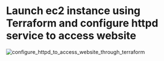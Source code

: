 # Launch ec2 instance using Terraform and configure httpd service to access website

![configure_httpd_to_access_website_through_terraform](https://github.com/PranitRout07/Terraform-Practice/assets/102309095/65078162-b9f4-4f66-8dde-cbb06c11d824)
